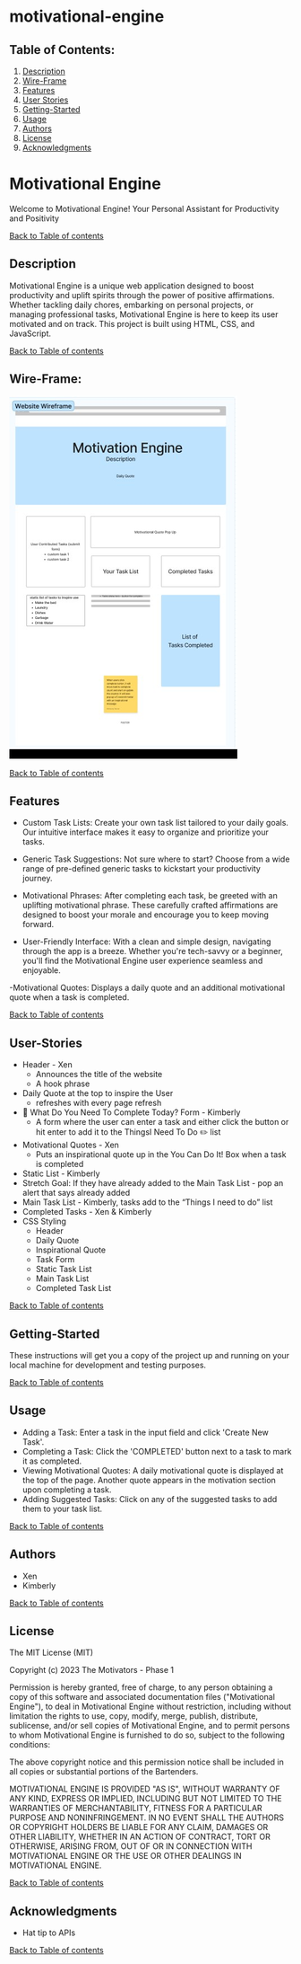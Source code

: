 # motivational-engine

## Table of Contents:

1. [Description](#description)
2. [Wire-Frame](#wire-frame)
3. [Features](#features)
4. [User Stories](#user-stories)
5. [Getting-Started](#getting-started)
6. [Usage](#usage)
7. [Authors](#authors)
8. [License](#license)
9. [Acknowledgments](#acknowledgments)

# Motivational Engine

Welcome to Motivational Engine!
Your Personal Assistant for Productivity and Positivity

[Back to Table of contents](#table-of-contents)

## Description

Motivational Engine is a unique web application designed to boost productivity and uplift spirits through the power of positive affirmations. Whether tackling daily chores, embarking on personal projects, or managing professional tasks, Motivational Engine is here to keep its user motivated and on track. This project is built using HTML, CSS, and JavaScript.

[Back to Table of contents](#table-of-contents)

## Wire-Frame:

![Alt Text](assets/WireFrame-The_Motivation_Engine.jpeg)

[Back to Table of contents](#table-of-contents)

## Features

- Custom Task Lists: Create your own task list tailored to your daily goals. Our intuitive interface makes it easy to organize and prioritize your tasks.

- Generic Task Suggestions: Not sure where to start? Choose from a wide range of pre-defined generic tasks to kickstart your productivity journey.

- Motivational Phrases: After completing each task, be greeted with an uplifting motivational phrase. These carefully crafted affirmations are designed to boost your morale and encourage you to keep moving forward.

- User-Friendly Interface: With a clean and simple design, navigating through the app is a breeze. Whether you're tech-savvy or a beginner, you'll find the Motivational Engine user experience seamless and enjoyable.

-Motivational Quotes: Displays a daily quote and an additional motivational quote when a task is completed.

[Back to Table of contents](#table-of-contents)

## User-Stories

- Header - Xen
  - Announces the title of the website
  - A hook phrase
- Daily Quote at the top to inspire the User
  - refreshes with every page refresh
- 📝 What Do You Need To Complete Today? Form - Kimberly
  - A form where the user can enter a task and either click the button or hit enter to add it to the ThingsI Need To Do ✏️ list
- Motivational Quotes - Xen
  - Puts an inspirational quote up in the You Can Do It! Box when a task is completed
- Static List - Kimberly
- Stretch Goal: If they have already added to the Main Task List - pop an alert that says already added
- Main Task List - Kimberly, tasks add to the “Things I need to do” list
- Completed Tasks - Xen & Kimberly
- CSS Styling
  - Header
  - Daily Quote
  - Inspirational Quote
  - Task Form
  - Static Task List
  - Main Task List
  - Completed Task List

[Back to Table of contents](#table-of-contents)

## Getting-Started

These instructions will get you a copy of the project up and running on your local machine for development and testing purposes.

[Back to Table of contents](#table-of-contents)

## Usage

- Adding a Task: Enter a task in the input field and click 'Create New Task'.
- Completing a Task: Click the 'COMPLETED' button next to a task to mark it as completed.
- Viewing Motivational Quotes: A daily motivational quote is displayed at the top of the page. Another quote appears in the motivation section upon completing a task.
- Adding Suggested Tasks: Click on any of the suggested tasks to add them to your task list.

[Back to Table of contents](#table-of-contents)

## Authors

- Xen
- Kimberly

[Back to Table of contents](#table-of-contents)

## License

The MIT License (MIT)

Copyright (c) 2023 The Motivators - Phase 1

Permission is hereby granted, free of charge, to any person obtaining a copy of this software and associated documentation files ("Motivational Engine"), to deal in Motivational Engine without restriction, including without limitation the rights to use, copy, modify, merge, publish, distribute, sublicense, and/or sell copies of Motivational Engine, and to permit persons to whom Motivational Engine is furnished to do so, subject to the following conditions:

The above copyright notice and this permission notice shall be included in all copies or substantial portions of the Bartenders.

MOTIVATIONAL ENGINE IS PROVIDED "AS IS", WITHOUT WARRANTY OF ANY KIND, EXPRESS OR IMPLIED, INCLUDING BUT NOT LIMITED TO THE WARRANTIES OF MERCHANTABILITY, FITNESS FOR A PARTICULAR PURPOSE AND NONINFRINGEMENT. IN NO EVENT SHALL THE AUTHORS OR COPYRIGHT HOLDERS BE LIABLE FOR ANY CLAIM, DAMAGES OR OTHER LIABILITY, WHETHER IN AN ACTION OF CONTRACT, TORT OR OTHERWISE, ARISING FROM, OUT OF OR IN CONNECTION WITH MOTIVATIONAL ENGINE OR THE USE OR OTHER DEALINGS IN MOTIVATIONAL ENGINE.

[Back to Table of contents](#table-of-contents)

## Acknowledgments

- Hat tip to APIs

[Back to Table of contents](#table-of-contents)

